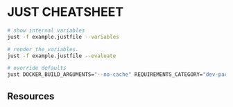 # JUST CHEATSHEET

```sh
# show internal variables
just -f example.justfile --variables

# render the variables. 
just -f example.justfile --evaluate

# override defaults
just DOCKER_BUILD_ARGUMENTS="--no-cache" REQUIREMENTS_CATEGORY="dev-packages" start_image slim
```

## Resources
